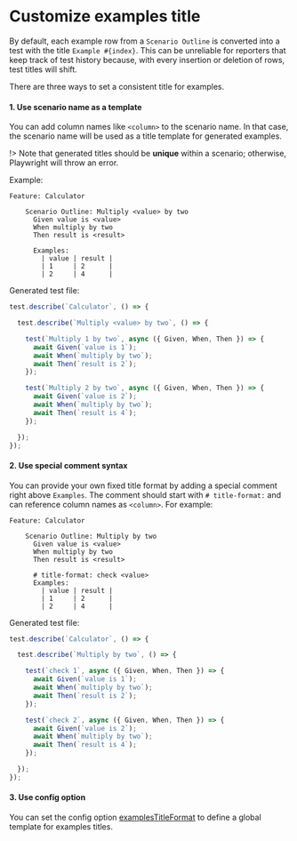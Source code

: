 # Customize examples title
By default, each example row from a `Scenario Outline` is converted into a test with the title `Example #{index}`.
This can be unreliable for reporters that keep track of test history because, with every insertion or deletion of rows, test titles will shift.

There are three ways to set a consistent title for examples.

#### 1. Use scenario name as a template
You can add column names like `<column>` to the scenario name. In that case, the scenario name will be used as a title template for generated examples.

!> Note that generated titles should be **unique** within a scenario; otherwise, Playwright will throw an error.

Example:
```gherkin
Feature: Calculator

    Scenario Outline: Multiply <value> by two
      Given value is <value>
      When multiply by two
      Then result is <result>

      Examples:
        | value | result |
        | 1     | 2      |
        | 2     | 4      |
```

Generated test file:
```js
test.describe(`Calculator`, () => {

  test.describe(`Multiply <value> by two`, () => {

    test(`Multiply 1 by two`, async ({ Given, When, Then }) => {
      await Given(`value is 1`);
      await When(`multiply by two`);
      await Then(`result is 2`);
    });

    test(`Multiply 2 by two`, async ({ Given, When, Then }) => {
      await Given(`value is 2`);
      await When(`multiply by two`);
      await Then(`result is 4`);
    });

  });
});    
```

#### 2. Use special comment syntax
You can provide your own fixed title format by adding a special comment right above `Examples`. 
The comment should start with `# title-format:` and can reference column names as `<column>`. For example:
```gherkin
Feature: Calculator

    Scenario Outline: Multiply by two
      Given value is <value>
      When multiply by two
      Then result is <result>

      # title-format: check <value>
      Examples:
        | value | result |
        | 1     | 2      |
        | 2     | 4      |
```

Generated test file:
```js
test.describe(`Calculator`, () => {

  test.describe(`Multiply by two`, () => {

    test(`check 1`, async ({ Given, When, Then }) => {
      await Given(`value is 1`);
      await When(`multiply by two`);
      await Then(`result is 2`);
    });

    test(`check 2`, async ({ Given, When, Then }) => {
      await Given(`value is 2`);
      await When(`multiply by two`);
      await Then(`result is 4`);
    });

  });
});
```

#### 3. Use config option
You can set the config option [examplesTitleFormat](configuration/options.md#examplestitleformat) to define a global template for examples titles.
